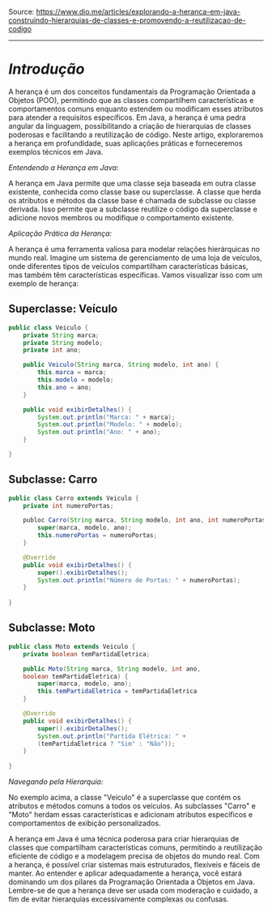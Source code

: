 Source: https://www.dio.me/articles/explorando-a-heranca-em-java-construindo-hierarquias-de-classes-e-promovendo-a-reutilizacao-de-codigo

---
# **_Introdução_**

A herança é um dos conceitos fundamentais da Programação Orientada a Objetos (POO), permitindo que as classes compartilhem características e comportamentos comuns enquanto estendem ou modificam esses atributos para atender a requisitos específicos. Em Java, a herança é uma pedra angular da linguagem, possibilitando a criação de hierarquias de classes poderosas e facilitando a reutilização de código. Neste artigo, exploraremos a herança em profundidade, suas aplicações práticas e forneceremos exemplos técnicos em Java.

_Entendendo a Herança em Java:_

A herança em Java permite que uma classe seja baseada em outra classe existente, conhecida como classe base ou superclasse. A classe que herda os atributos e métodos da classe base é chamada de subclasse ou classe derivada. Isso permite que a subclasse reutilize o código da superclasse e adicione novos membros ou modifique o comportamento existente.

_Aplicação Prática da Herança:_

A herança é uma ferramenta valiosa para modelar relações hierárquicas no mundo real. Imagine um sistema de gerenciamento de uma loja de veículos, onde diferentes tipos de veículos compartilham características básicas, mas também têm características específicas. Vamos visualizar isso com um exemplo de herança:

## Superclasse: Veículo
```java
public class Veiculo {
	private String marca;
	private String modelo;
	private int ano;

	public Veiculo(String marca, String modelo, int ano) {
		this.marca = marca;
		this.modelo = modelo;
		this.ano = ano;
	}

	public void exibirDetalhes() {       
		System.out.println("Marca: " + marca);
		System.out.println("Modelo: " + modelo);
		System.out.println("Ano: " + ano);   
	}

}
```

## Subclasse: Carro
```java
public class Carro extends Veiculo {
	private int numeroPortas;

	publoc Carro(String marca, String modelo, int ano, int numeroPortas) {
		super(marca, modelo, ano);
		this.numeroPortas = numeroPortas;
	}

	@Override
	public void exibirDetalhes() {       
		super().exibirDetalhes();
		System.out.println("Número de Portas: " + numeroPortas); 
	}
	
}
```

## Subclasse: Moto
```java
public class Moto extends Veiculo {   
	private boolean temPartidaEletrica;

	public Moto(String marca, String modelo, int ano, 
	boolean temPartidaEletrica) {
		super(marca, modelo, ano);
		this.temPartidaEletrica = temPartidaEletrica
	}

	@Override
	public void exibirDetalhes() {       
		super().exibirDetalhes();
		System.out.println("Partida Elétrica: " + 
		(temPartidaEletrica ? "Sim" : "Não"));
	}
	
}
```

_Navegando pela Hierarquia:_

No exemplo acima, a classe "Veiculo" é a superclasse que contém os atributos e métodos comuns a todos os veículos. As subclasses "Carro" e "Moto" herdam essas características e adicionam atributos específicos e comportamentos de exibição personalizados.

A herança em Java é uma técnica poderosa para criar hierarquias de classes que compartilham características comuns, permitindo a reutilização eficiente de código e a modelagem precisa de objetos do mundo real. Com a herança, é possível criar sistemas mais estruturados, flexíveis e fáceis de manter. Ao entender e aplicar adequadamente a herança, você estará dominando um dos pilares da Programação Orientada a Objetos em Java. Lembre-se de que a herança deve ser usada com moderação e cuidado, a fim de evitar hierarquias excessivamente complexas ou confusas.
